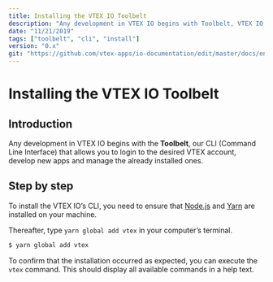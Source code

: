 ```yaml
---
title: Installing the VTEX IO Toolbelt 
description: "Any development in VTEX IO begins with Toolbelt, VTEX IO’s command line interface for app development and management. Learn how to install it now!"
date: "11/21/2019"
tags: ["toolbelt", "cli", "install"]
version: "0.x"
git: "https://github.com/vtex-apps/io-documentation/edit/master/docs/en/Recipes/layout/building-a-carousel-through-lists-and-slider-layout.md"
---
```


# Installing the VTEX IO Toolbelt 

## Introduction

Any development in VTEX IO begins with the **Toolbelt**, our CLI (Command Line Interface) that allows you to login to the desired VTEX account, develop new apps and manage the already installed ones.

## Step by step

To install the VTEX IO’s CLI, you need to ensure that [Node.js](https://nodejs.org/) and [Yarn](https://yarnpkg.com/) are installed on your machine. 

Thereafter, type `yarn global add vtex` in your computer’s terminal.

```sh
$ yarn global add vtex
```

<div class="alert alert-info">
To confirm that the installation occurred as expected, you can execute the <code>vtex</code> command. This should display all available commands in a help text. 
</div>

